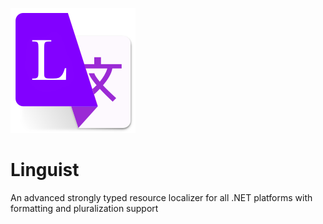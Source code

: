 [![Linguist](https://raw.githubusercontent.com/ins0mniaque/Linguist/master/content/images/logo.png)](https://github.com/ins0mniaque/Linguist)
# Linguist
An advanced strongly typed resource localizer for all .NET platforms with formatting and pluralization support